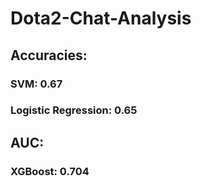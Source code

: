 # Dota2-Chat-Analysis

## Accuracies:

### SVM: 0.67
### Logistic Regression: 0.65

## AUC:

### XGBoost: 0.704
